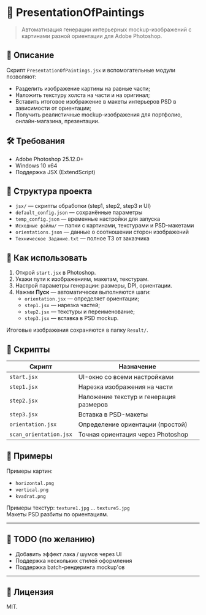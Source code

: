 # 🎨 PresentationOfPaintings

> Автоматизация генерации интерьерных mockup-изображений с картинами разной ориентации для Adobe Photoshop.

## 📌 Описание

Скрипт `PresentationOfPaintings.jsx` и вспомогательные модули позволяют:
- Разделить изображение картины на равные части;
- Наложить текстуру холста на части и на оригинал;
- Вставить итоговое изображение в макеты интерьеров PSD в зависимости от ориентации;
- Получить реалистичные mockup-изображения для портфолио, онлайн-магазина, презентации.

## 🛠 Требования

- Adobe Photoshop 25.12.0+
- Windows 10 x64
- Поддержка JSX (ExtendScript)

## 📂 Структура проекта

- `jsx/` — скрипты обработки (step1, step2, step3 и UI)
- `default_config.json` — сохранённые параметры
- `temp_config.json` — временные настройки для запуска
- `Исходные файлы/` — папки с картинами, текстурами и PSD-макетами
- `orientations.json` — данные о соотношении сторон изображений
- `Техническое Задание.txt` — полное ТЗ от заказчика

## 🚀 Как использовать

1. Открой `start.jsx` в Photoshop.
2. Укажи пути к изображениям, макетам, текстурам.
3. Настрой параметры генерации: размеры, DPI, ориентации.
4. Нажми **Пуск** — автоматически выполняются шаги:
   - `orientation.jsx` — определяет ориентации;
   - `step1.jsx` — нарезка частей;
   - `step2.jsx` — текстуры и переименование;
   - `step3.jsx` — вставка в PSD mockup.

Итоговые изображения сохраняются в папку `Result/`.

## 🧩 Скрипты

| Скрипт             | Назначение                         |
|--------------------|------------------------------------|
| `start.jsx`        | UI-окно со всеми настройками       |
| `step1.jsx`        | Нарезка изображения на части       |
| `step2.jsx`        | Наложение текстур и генерация размеров |
| `step3.jsx`        | Вставка в PSD-макеты               |
| `orientation.jsx`  | Определение ориентации (простой)   |
| `scan_orientation.jsx` | Точная ориентация через Photoshop |

## 📸 Примеры

Примеры картин:
- `horizontal.png`
- `vertical.png`
- `kvadrat.png`

Примеры текстур: `texture1.jpg` … `texture5.jpg`  
Макеты PSD разбиты по ориентациям.

---

## 🧷 TODO (по желанию)

- Добавить эффект лака / шумов через UI
- Поддержка нескольких стилей оформления
- Поддержка batch-рендеринга mockup'ов

---

## 📄 Лицензия

MIT.

